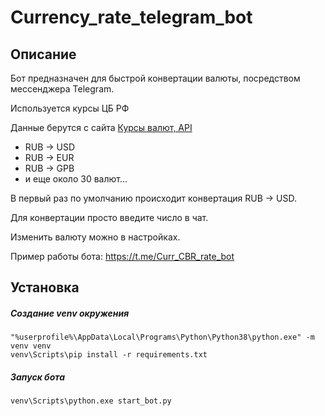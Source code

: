 # Currency_rate_telegram_bot
## Описание
Бот предназначен для быстрой конвертации валюты, посредством мессенджера Telegram.

Используется курсы ЦБ РФ

Данные берутся с сайта [Курсы валют, API](https://www.cbr-xml-daily.ru/)

* RUB -> USD
* RUB -> EUR
* RUB -> GPB
* и еще около 30 валют...


В первый раз по умолчанию происходит конвертация RUB -> USD.

Для конвертации просто введите число в чат.

Изменить валюту можно в настройках.



Пример работы бота:
https://t.me/Curr_CBR_rate_bot

## Установка
##### Создание venv окружения
```
"%userprofile%\AppData\Local\Programs\Python\Python38\python.exe" -m venv venv 
venv\Scripts\pip install -r requirements.txt
```

##### Запуск бота
```
venv\Scripts\python.exe start_bot.py
```